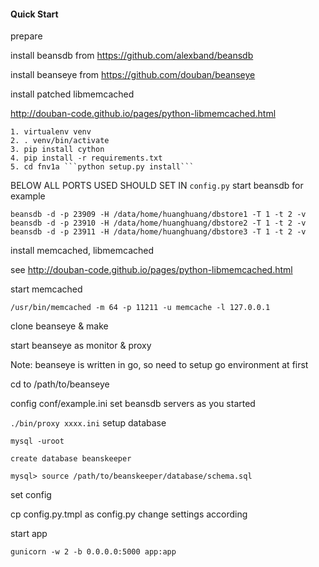 #### Quick Start

prepare

install beansdb from https://github.com/alexband/beansdb

install beanseye from https://github.com/douban/beanseye

install patched libmemcached

http://douban-code.github.io/pages/python-libmemcached.html

```
1. virtualenv venv
2. . venv/bin/activate
3. pip install cython
4. pip install -r requirements.txt
5. cd fnv1a ```python setup.py install```
```

BELOW ALL PORTS USED SHOULD SET IN `config.py`
start beansdb for example

```
beansdb -d -p 23909 -H /data/home/huanghuang/dbstore1 -T 1 -t 2 -v
beansdb -d -p 23910 -H /data/home/huanghuang/dbstore2 -T 1 -t 2 -v
beansdb -d -p 23911 -H /data/home/huanghuang/dbstore3 -T 1 -t 2 -v
```
install memcached, libmemcached

see http://douban-code.github.io/pages/python-libmemcached.html

start memcached

```
/usr/bin/memcached -m 64 -p 11211 -u memcache -l 127.0.0.1
```

clone beanseye & make

start beanseye as monitor & proxy

Note: beanseye is written in go, so need to setup
      go environment at first

cd to /path/to/beanseye

config conf/example.ini
set beansdb servers as you started

```./bin/proxy xxxx.ini```
setup database

```mysql -uroot```

```create database beanskeeper```

```mysql> source /path/to/beanskeeper/database/schema.sql```

set config 

cp config.py.tmpl as config.py 
change settings according

start app

```gunicorn -w 2 -b 0.0.0.0:5000 app:app```
